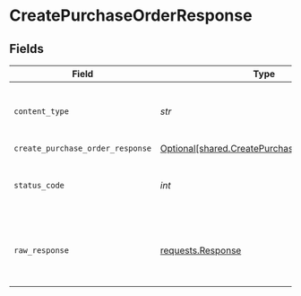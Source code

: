 # CreatePurchaseOrderResponse


## Fields

| Field                                                                                              | Type                                                                                               | Required                                                                                           | Description                                                                                        |
| -------------------------------------------------------------------------------------------------- | -------------------------------------------------------------------------------------------------- | -------------------------------------------------------------------------------------------------- | -------------------------------------------------------------------------------------------------- |
| `content_type`                                                                                     | *str*                                                                                              | :heavy_check_mark:                                                                                 | HTTP response content type for this operation                                                      |
| `create_purchase_order_response`                                                                   | [Optional[shared.CreatePurchaseOrderResponse]](../../models/shared/createpurchaseorderresponse.md) | :heavy_minus_sign:                                                                                 | Success                                                                                            |
| `status_code`                                                                                      | *int*                                                                                              | :heavy_check_mark:                                                                                 | HTTP response status code for this operation                                                       |
| `raw_response`                                                                                     | [requests.Response](https://requests.readthedocs.io/en/latest/api/#requests.Response)              | :heavy_check_mark:                                                                                 | Raw HTTP response; suitable for custom response parsing                                            |